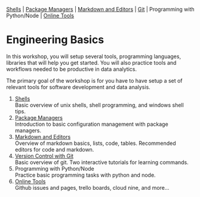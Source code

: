 [Shells]() | [Package Managers](https://github.com/REU-SOS/EngineeringBasics/blob/master/PackageManagers.md) | [Markdown and Editors](https://github.com/REU-SOS/EngineeringBasics/blob/master/MarkdownEditors.md#markdown) | [Git](https://github.com/REU-SOS/EngineeringBasics/blob/master/Git.md#git) | Programming with Python/Node | [Online Tools](https://github.com/REU-SOS/EngineeringBasics/blob/master/OnlineTools.md)

# Engineering Basics

In this workshop, you will setup several tools, programming languages, libraries that will help you get started. You will also practice tools and workflows needed to be productive in data analytics.

The primary goal of the workshop is for you have to have setup a set of relevant tools for software development and data analysis.

1. [Shells]()  
   Basic overview of unix shells, shell programming, and windows shell tips.
2. [Package Managers](https://github.com/REU-SOS/EngineeringBasics/blob/master/PackageManagers.md)  
   Introduction to basic configuration management with package managers.
3. [Markdown and Editors](https://github.com/REU-SOS/EngineeringBasics/blob/master/MarkdownEditors.md#markdown)  
   Overview of markdown basics, lists, code, tables. Recommended editors for code and markdown.
4. [Version Control with Git](https://github.com/REU-SOS/EngineeringBasics/blob/master/Git.md#git)  
   Basic overview of git. Two interactive tutorials for learning commands.
5. Programming with Python/Node  
   Practice basic programming tasks with python and node.
6. [Online Tools](https://github.com/REU-SOS/EngineeringBasics/blob/master/OnlineTools.md)  
   Github issues and pages, trello boards, cloud nine, and more...






